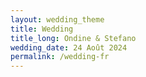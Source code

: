```yaml
---
layout: wedding_theme
title: Wedding
title_long: Ondine & Stefano
wedding_date: 24 Août 2024
permalink: /wedding-fr
---
```

